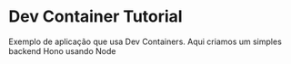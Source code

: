 # Dev Container Tutorial

Exemplo de aplicação que usa Dev Containers. Aqui criamos um simples backend Hono usando Node